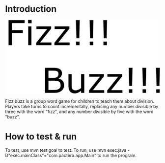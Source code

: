 # Introduction

![alt text](https://github.com/adanBreak/FizzBuzz/blob/master/src/main/resources/fizzbuzz.png)

Fizz buzz is a group word game for children to teach them about division. Players take turns to count incrementally, replacing any number divisible by three with the word "fizz", and any number divisible by five with the word "buzz".

# How to test & run

To test, use mvn test goal to test.
To run, use mvn exec:java -D"exec.mainClass"="com.pactera.app.Main" to run the program.